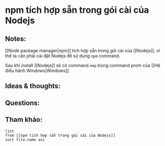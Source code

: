 # npm tích hợp sẵn trong gói cài của Nodejs

## Notes:
[[Node package manager|npm]] tích hợp sẵn trong gói cài của [[Nodejs]], vì thế ta cần phải cài đặt Nodejs để sử dụng `npm` command.

Sau khi install [[Nodejs]] sẽ có command `nmp` trong command prom của [[Hệ điều hành Windows|Windows]]

## Ideas & thoughts:

## Questions:


## Tham khảo:
```dataview
list
from [[npm tích hợp sẵn trong gói cài của Nodejs]]
sort file.name asc
```